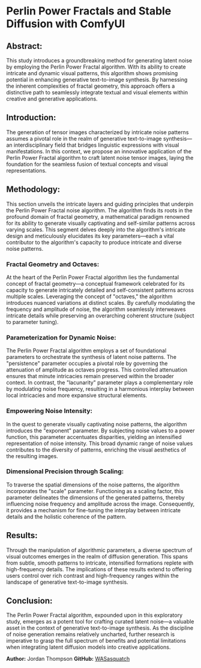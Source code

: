 # Perlin Power Fractals and Stable Diffusion with ComfyUI

## Abstract:

This study introduces a groundbreaking method for generating latent noise by employing the Perlin Power Fractal algorithm. With its ability to create intricate and dynamic visual patterns, this algorithm shows promising potential in enhancing generative text-to-image synthesis. By harnessing the inherent complexities of fractal geometry, this approach offers a distinctive path to seamlessly integrate textual and visual elements within creative and generative applications.

## Introduction:

The generation of tensor images characterized by intricate noise patterns assumes a pivotal role in the realm of generative text-to-image synthesis—an interdisciplinary field that bridges linguistic expressions with visual manifestations. In this context, we propose an innovative application of the Perlin Power Fractal algorithm to craft latent noise tensor images, laying the foundation for the seamless fusion of textual concepts and visual representations.

## Methodology:

This section unveils the intricate layers and guiding principles that underpin the Perlin Power Fractal noise algorithm. The algorithm finds its roots in the profound domain of fractal geometry, a mathematical paradigm renowned for its ability to generate visually captivating and self-similar patterns across varying scales. This segment delves deeply into the algorithm's intricate design and meticulously elucidates its key parameters—each a vital contributor to the algorithm's capacity to produce intricate and diverse noise patterns.

### Fractal Geometry and Octaves:

At the heart of the Perlin Power Fractal algorithm lies the fundamental concept of fractal geometry—a conceptual framework celebrated for its capacity to generate intricately detailed and self-consistent patterns across multiple scales. Leveraging the concept of "octaves," the algorithm introduces nuanced variations at distinct scales. By carefully modulating the frequency and amplitude of noise, the algorithm seamlessly interweaves intricate details while preserving an overarching coherent structure (subject to parameter tuning).

### Parameterization for Dynamic Noise:

The Perlin Power Fractal algorithm employs a set of foundational parameters to orchestrate the synthesis of latent noise patterns. The "persistence" parameter occupies a pivotal role by governing the attenuation of amplitude as octaves progress. This controlled attenuation ensures that minute intricacies remain preserved within the broader context. In contrast, the "lacunarity" parameter plays a complementary role by modulating noise frequency, resulting in a harmonious interplay between local intricacies and more expansive structural elements.

### Empowering Noise Intensity:

In the quest to generate visually captivating noise patterns, the algorithm introduces the "exponent" parameter. By subjecting noise values to a power function, this parameter accentuates disparities, yielding an intensified representation of noise intensity. This broad dynamic range of noise values contributes to the diversity of patterns, enriching the visual aesthetics of the resulting images.

### Dimensional Precision through Scaling:

To traverse the spatial dimensions of the noise patterns, the algorithm incorporates the "scale" parameter. Functioning as a scaling factor, this parameter delineates the dimensions of the generated patterns, thereby influencing noise frequency and amplitude across the image. Consequently, it provides a mechanism for fine-tuning the interplay between intricate details and the holistic coherence of the pattern.

## Results:

Through the manipulation of algorithmic parameters, a diverse spectrum of visual outcomes emerges in the realm of diffusion generation. This spans from subtle, smooth patterns to intricate, intensified formations replete with high-frequency details. The implications of these results extend to offering users control over rich contrast and high-frequency ranges within the landscape of generative text-to-image synthesis.

## Conclusion:

The Perlin Power Fractal algorithm, expounded upon in this exploratory study, emerges as a potent tool for crafting curated latent noise—a valuable asset in the context of generative text-to-image synthesis. As the discipline of noise generation remains relatively uncharted, further research is imperative to grasp the full spectrum of benefits and potential limitations when integrating latent diffusion models into creative applications.

**Author:** Jordan Thompson **GitHub:** [WASasquatch](https://github.com/WASasquatch)
